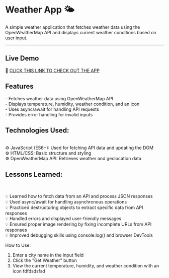<h1>Weather App 🌤️</h1> 
A simple weather application that fetches weather data using the OpenWeatherMap API and displays current weather conditions based on user input.

---
## Live Demo  
🔗 [CLICK THIS LINK TO CHECK OUT THE APP](https://weather-app-theta-azure-17.vercel.app/)


<h2>Features</h2> 
- Fetches weather data using OpenWeatherMap API <br>
- Displays temperature, humidity, weather condition, and an icon <br>
- Uses async/await for handling API requests <br>
- Provides error handling for invalid inputs <br>

<h2>Technologies Used: </h2>  <br>
⚙ JavaScript (ES6+): Used for fetching API data and updating the DOM <br>
⚙ HTML/CSS: Basic structure and styling <br>
⚙ OpenWeatherMap API: Retrieves weather and geolocation data <br>


<h2>Lessons Learned:</h2>  <br>

💡 Learned how to fetch data from an API and process JSON responses <br>
💡 Used async/await for handling asynchronous operations <br>
💡 Practiced destructuring objects to extract specific data from API responses <br>
💡 Handled errors and displayed user-friendly messages <br>
💡 Ensured proper image rendering by fixing incomplete URLs from API responses <br>
💡 Improved debugging skills using console.log() and browser DevTools <br>

How to Use:
1. Enter a city name in the input field
2. Click the "Get Weather" button
3. View the current temperature, humidity, and weather condition with an icon
fdfdsdsfsd
